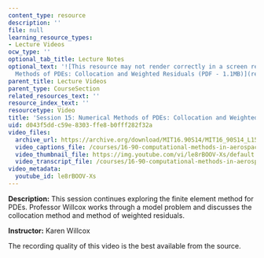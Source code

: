 ```yaml
---
content_type: resource
description: ''
file: null
learning_resource_types:
- Lecture Videos
ocw_type: ''
optional_tab_title: Lecture Notes
optional_text: '![This resource may not render correctly in a screen reader.](/images/inacessible.gif)[Numerical
  Methods of PDEs: Collocation and Weighted Residuals (PDF - 1.1MB)](resources/mit16_90s14_lecture15)'
parent_title: Lecture Videos
parent_type: CourseSection
related_resources_text: ''
resource_index_text: ''
resourcetype: Video
title: 'Session 15: Numerical Methods of PDEs: Collocation and Weighted Residuals'
uid: d043f5dd-c59e-8303-ffe8-b0fff282f32a
video_files:
  archive_url: https://archive.org/download/MIT16.90S14/MIT16_90S14_L15_300k.mp4
  video_captions_file: /courses/16-90-computational-methods-in-aerospace-engineering-spring-2014/1576ee65d11950b3b037323777268d0f_le8rBOOV-Xs.vtt
  video_thumbnail_file: https://img.youtube.com/vi/le8rBOOV-Xs/default.jpg
  video_transcript_file: /courses/16-90-computational-methods-in-aerospace-engineering-spring-2014/fa68aba3eaf8a97bd4a2ce7d552c192b_le8rBOOV-Xs.pdf
video_metadata:
  youtube_id: le8rBOOV-Xs
---
```


**Description:** This session continues exploring the finite element method for PDEs. Professor Willcox works through a model problem and discusses the collocation method and method of weighted residuals.

**Instructor:** Karen Willcox

The recording quality of this video is the best available from the source.